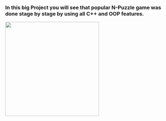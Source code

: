 ### In this big Project you will see that popular N-Puzzle game was done stage by stage by using all C++ and OOP features.

<img  width="300" height="300" src="https://github.com/akifkartal03/Object_Oriented_Programming_with_CPP/blob/master/CSE241%20Assignments/N-Puzzle%20Game%20stage%20by%20stage/NPuzzle_Game.png">
